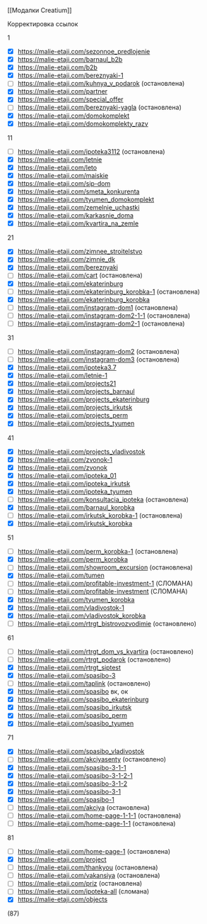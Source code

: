 [[Модалки Creatium]]

Корректировка ссылок

1
- [x] https://malie-etaji.com/sezonnoe_predlojenie
- [x] https://malie-etaji.com/barnaul_b2b
- [x] https://malie-etaji.com/b2b
- [x] https://malie-etaji.com/bereznyaki-1
- [ ] https://malie-etaji.com/kuhnya_v_podarok         (остановлена)
- [x] https://malie-etaji.com/partner
- [x] https://malie-etaji.com/special_offer
- [ ] https://malie-etaji.com/bereznyaki-yagla (остановлена)
- [x] https://malie-etaji.com/domokomplekt
- [x] https://malie-etaji.com/domokomplekty_razv

11
- [ ] https://malie-etaji.com/ipoteka3112 (остановлена)
- [x] https://malie-etaji.com/letnie
- [x] https://malie-etaji.com/leto
- [x] https://malie-etaji.com/maiskie
- [x] https://malie-etaji.com/sip-dom
- [x] https://malie-etaji.com/smeta_konkurenta
- [x] https://malie-etaji.com/tyumen_domokomplekt
- [x] https://malie-etaji.com/zemelnie_uchastki
- [x] https://malie-etaji.com/karkasnie_doma
- [x] https://malie-etaji.com/kvartira_na_zemle

21
- [x] https://malie-etaji.com/zimnee_stroitelstvo
- [x] https://malie-etaji.com/zimnie_dk
- [x] https://malie-etaji.com/bereznyaki
- [ ] https://malie-etaji.com/cart      (остановлена)
- [x] https://malie-etaji.com/ekaterinburg 
- [ ] https://malie-etaji.com/ekaterinburg_korobka-1 (остановлена)
- [x] https://malie-etaji.com/ekaterinburg_korobka
- [ ] https://malie-etaji.com/instagram-dom1 (остановлена)
- [ ] https://malie-etaji.com/instagram-dom2-1-1    (остановлена)
- [ ] https://malie-etaji.com/instagram-dom2-1    (остановлена)

31
- [ ] https://malie-etaji.com/instagram-dom2  (остановлена)
- [ ] https://malie-etaji.com/instagram-dom3    (остановлена)
- [x] https://malie-etaji.com/ipoteka3.7
- [x] https://malie-etaji.com/letnie-1
- [x] https://malie-etaji.com/projects21
- [x] https://malie-etaji.com/projects_barnaul
- [x] https://malie-etaji.com/projects_ekaterinburg
- [x] https://malie-etaji.com/projects_irkutsk
- [x] https://malie-etaji.com/projects_perm
- [x] https://malie-etaji.com/projects_tyumen

41
- [x] https://malie-etaji.com/projects_vladivostok
- [x] https://malie-etaji.com/zvonok-1
- [x] https://malie-etaji.com/zvonok
- [x] https://malie-etaji.com/ipoteka_01
- [x] https://malie-etaji.com/ipoteka_irkutsk
- [x] https://malie-etaji.com/ipoteka_tyumen
- [ ] https://malie-etaji.com/konsultacia_ipoteka (остановлена)
- [x] https://malie-etaji.com/barnaul_korobka
- [ ] https://malie-etaji.com/irkutsk_korobka-1     (остановлена)
- [x] https://malie-etaji.com/irkutsk_korobka

51
- [ ] https://malie-etaji.com/perm_korobka-1  (остановлена)
- [x] https://malie-etaji.com/perm_korobka
- [ ] https://malie-etaji.com/showroom_excursion (остановлена)
- [x] https://malie-etaji.com/tumen
- [ ] https://malie-etaji.com/profitable-investment-1  (СЛОМАНА)
- [ ] https://malie-etaji.com/profitable-investment    (СЛОМАНА)
- [x] https://malie-etaji.com/tyumen_korobka
- [x] https://malie-etaji.com/vladivostok-1
- [x] https://malie-etaji.com/vladivostok_korobka
- [ ] https://malie-etaji.com/rtrgt_bistrovozvodimie  (остановлено)

61
- [ ] https://malie-etaji.com/rtrgt_dom_vs_kvartira     (остановлено)
- [ ] https://malie-etaji.com/rtrgt_podarok   (остановлено)
- [x] https://malie-etaji.com/rtrgt_siptest
- [x] https://malie-etaji.com/spasibo-3
- [ ] https://malie-etaji.com/taplink (остановлено)
- [x] https://malie-etaji.com/spasibo      вк, ок
- [x] https://malie-etaji.com/spasibo_ekaterinburg
- [x] https://malie-etaji.com/spasibo_irkutsk
- [x] https://malie-etaji.com/spasibo_perm
- [x] https://malie-etaji.com/spasibo_tyumen

71
- [x] https://malie-etaji.com/spasibo_vladivostok
- [ ] https://malie-etaji.com/akciyasenty   (остановлено)
- [x] https://malie-etaji.com/spasibo-3-1-1
- [x] https://malie-etaji.com/spasibo-3-1-2-1
- [x] https://malie-etaji.com/spasibo-3-1-2
- [x] https://malie-etaji.com/spasibo-3-1
- [x] https://malie-etaji.com/spasibo-1
- [ ] https://malie-etaji.com/akciya   (остановлена)
- [ ] https://malie-etaji.com/home-page-1-1-1   (остановлена)
- [ ] https://malie-etaji.com/home-page-1-1   (остановлена)

81
- [ ] https://malie-etaji.com/home-page-1   (остановлена)
- [x] https://malie-etaji.com/project   
- [ ] https://malie-etaji.com/thankyou    (остановлена)
- [ ] https://malie-etaji.com/vakansiya     (остановлена)
- [ ] https://malie-etaji.com/priz       (остановлена)
- [ ] https://malie-etaji.com/ipoteka-all    (сломана)
- [x] https://malie-etaji.com/objects

(87)